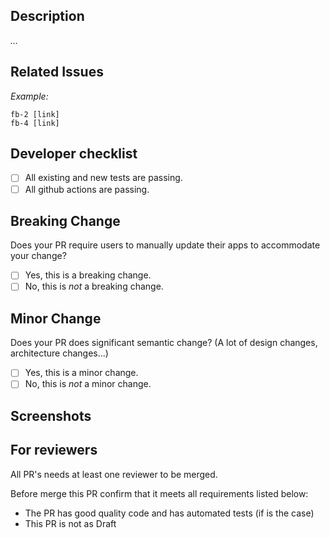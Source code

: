 <!--
  The PR title **must** respect the following rules


  If is related with only one issue, must be the issue name
  If is related to more than one issue, must have issues numbers on name
-->

## Description

<!--
  Replace this paragraph with a description of what this PR is doing.
-->

*...*

## Related Issues

<!--
  Replace this paragraph with a list of issues that were fixed or resolved in this PR
-->

*Example:*
```
fb-2 [link]
fb-4 [link]
```

## Developer checklist

<!--
  Before you create this PR confirm that it meets all requirements listed below by checking the relevant checkboxes (`[x]`).
  This will ensure a smooth and quick review process.
-->

- [ ] All existing and new tests are passing.
- [ ] All github actions are passing.

## Breaking Change

Does your PR require users to manually update their apps to accommodate your change?

- [ ] Yes, this is a breaking change.
- [ ] No, this is *not* a breaking change.

## Minor Change

Does your PR does significant semantic change? (A lot of design changes, architecture changes...)

- [ ] Yes, this is a minor change.
- [ ] No, this is *not* a minor change.

## Screenshots

<!--
    Before you submit your PR, please provide screenshots for the work you have done, if that is the case
-->

## For reviewers

All PR's needs at least one reviewer to be merged.

Before merge this PR confirm that it meets all requirements listed below:

- The PR has good quality code and has automated tests (if is the case)
- This PR is not as Draft
